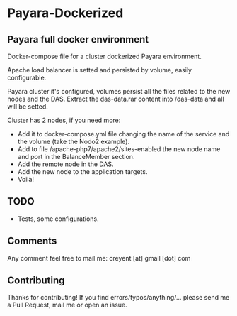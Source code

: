 # Payara-Dockerized

## Payara full docker environment

Docker-compose file for a cluster dockerized Payara environment.

Apache load balancer is setted and persisted by volume, easily configurable.

Payara cluster it's configured, volumes persist all the files related to the new nodes and the DAS. Extract the das-data.rar content into /das-data and all will be setted. 

Cluster has 2 nodes, if you need more:
- Add it to docker-compose.yml file changing the name of the service and the volume (take the Nodo2 example).
- Add to file /apache-php7/apache2/sites-enabled the new node name and port in the BalanceMember section.
- Add the remote node in the DAS.
- Add the new node to the application targets.
- Voilà!

## TODO

- Tests, some configurations.

## Comments

Any comment feel free to mail me: creyent [at] gmail [dot] com

## Contributing

Thanks for contributing!
If you find errors/typos/anything/... please send me a Pull Request, mail me or open an issue.